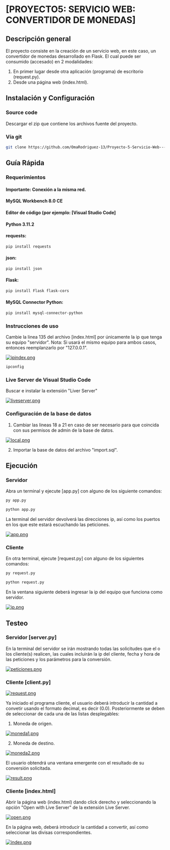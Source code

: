 # [PROYECTO5: SERVICIO WEB: CONVERTIDOR DE MONEDAS]

## Descripción general

El proyecto consiste en la creación de un servicio web, en este caso, un convertidor de monedas desarrollado en Flask. El cual puede ser consumido (accesado) en 2 modalidades:
1. En primer lugar desde otra aplicación (programa) de escritorio (request.py).
2. Desde una página web (index.html).

## Instalación y Configuración

### Source code

Descargar el zip que contiene los archivos fuente del proyecto.

### Vía git 

```bash
git clone https://github.com/OmaRodriguez-13/Proyecto-5-Servicio-Web---ConvertidorMonedas
```

## Guía Rápida

### Requerimientos

#### **Importante: Conexión a la misma red.**
#### MySQL Workbench 8.0 CE
#### Editor de código (por ejemplo: [Visual Studio Code]
#### Python 3.11.2

#### requests:

```bash
pip install requests
```

#### json:

```bash
pip install json
```

#### Flask:

```bash
pip install Flask flask-cors
```

#### MySQL Connector Python:

```bash
pip install mysql-connector-python
```

### Instrucciones de uso

Cambie la linea 135 del archivo [index.html] por únicamente la ip que tenga su equipo "servidor".
Nota: Si usará el mismo equipo para ambos casos, entonces reemplanzarlo por "127.0.0.1".

[![ipindex.png](https://i.postimg.cc/qRmhYsg0/ipindex.png)](https://postimg.cc/S2MxYzWt)

```bash
ipconfig
```
### Live Server de Visual Studio Code

Buscar e instalar la extensión "Liver Server"

[![liveserver.png](https://i.postimg.cc/SQ2WCTgk/liveserver.png)](https://postimg.cc/rzT0LJ6P)

### Configuración de la base de datos

1. Cambiar las lineas 18 a 21 en caso de ser necesario para que coincida con sus permisos de admin de la base de datos.

[![local.png](https://i.postimg.cc/W3d06Ybg/local.png)](https://postimg.cc/qhdtpLKv)

2. Importar la base de datos del archivo "import.sql".

## Ejecución

### Servidor

Abra un terminal y ejecute [app.py] con alguno de los siguiente comandos:

```bash
py app.py
```

```bash
python app.py
```

La terminal del servidor devolverá las direcciones ip, así como los puertos en los que este estará escuchando las peticiones.

[![app.png](https://i.postimg.cc/vm8xYqJf/app.png)](https://postimg.cc/XrhYx87Y)

### Cliente

En otra terminal, ejecute [request.py] con alguno de los siguientes comandos:

```bash
py request.py
```

```bash
python request.py
```

En la ventana siguiente deberá ingresar la ip del equipo que funciona como servidor.

[![ip.png](https://i.postimg.cc/q7rX8x9v/ip.png)](https://postimg.cc/0ztwvDkT)

## Testeo

### Servidor [server.py]

En la terminal del servidor se irán mostrando todas las solicitudes que el o los cliente(s) realicen, las cuales incluirán la ip del cliente, fecha y hora de las peticiones y los parámetros para la conversión.

[![peticiones.png](https://i.postimg.cc/htZMqdwD/peticiones.png)](https://postimg.cc/G4YvFHdV)


### Cliente [client.py]
[![request.png](https://i.postimg.cc/Y0mB17Wg/request.png)](https://postimg.cc/0Kx4sLZ2)

Ya iniciado el programa cliente, el usuario deberá introducir la cantidad a convetir usando el formato decimal, es decir (0.0). 
Posteriormente se deben de seleccionar de cada una de las listas desplegables:

1. Moneda de origen.

[![moneda1.png](https://i.postimg.cc/DZTxCKHL/moneda1.png)](https://postimg.cc/yJLhd2V8)

2. Moneda de destino.

[![moneda2.png](https://i.postimg.cc/tJrDCnTN/moneda2.png)](https://postimg.cc/Wqk0530d)

El usuario obtendrá una ventana emergente con el resultado de su conversión solicitada.

[![result.png](https://i.postimg.cc/Yqs85FTp/result.png)](https://postimg.cc/Xp9wFrVh)


### Cliente [index.html]

Abrir la página web (index.html) dando click derecho y seleccionando la opción "Open with Live Server" de la extensión Live Server.

[![open.png](https://i.postimg.cc/d0vCptQs/open.png)](https://postimg.cc/K1q4gbgw)

En la página web, deberá introducir la cantidad a convertir, así como seleccionar las divisas correspondientes.

[![index.png](https://i.postimg.cc/bvTnhcdQ/index.png)](https://postimg.cc/DWS0rNrZ)
